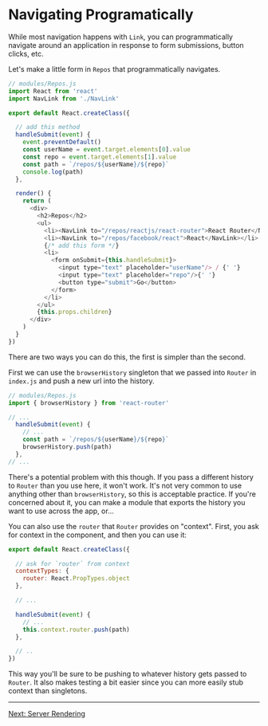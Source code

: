# Navigating Programatically

While most navigation happens with `Link`, you can programmatically
navigate around an application in response to form submissions, button
clicks, etc.

Let's make a little form in `Repos` that programmatically navigates.

```js
// modules/Repos.js
import React from 'react'
import NavLink from './NavLink'

export default React.createClass({

  // add this method
  handleSubmit(event) {
    event.preventDefault()
    const userName = event.target.elements[0].value
    const repo = event.target.elements[1].value
    const path = `/repos/${userName}/${repo}`
    console.log(path)
  },

  render() {
    return (
      <div>
        <h2>Repos</h2>
        <ul>
          <li><NavLink to="/repos/reactjs/react-router">React Router</NavLink></li>
          <li><NavLink to="/repos/facebook/react">React</NavLink></li>
          {/* add this form */}
          <li>
            <form onSubmit={this.handleSubmit}>
              <input type="text" placeholder="userName"/> / {' '}
              <input type="text" placeholder="repo"/>{' '}
              <button type="submit">Go</button>
            </form>
          </li>
        </ul>
        {this.props.children}
      </div>
    )
  }
})
```

There are two ways you can do this, the first is simpler than the
second.

First we can use the `browserHistory` singleton that we passed into
`Router` in `index.js` and push a new url into the history.

```js
// modules/Repos.js
import { browserHistory } from 'react-router'

// ...
  handleSubmit(event) {
    // ...
    const path = `/repos/${userName}/${repo}`
    browserHistory.push(path)
  },
// ...
```

There's a potential problem with this though. If you pass a different
history to `Router` than you use here, it won't work. It's not very
common to use anything other than `browserHistory`, so this is
acceptable practice. If you're concerned about it, you can make a module
that exports the history you want to use across the app, or...

You can also use the `router` that `Router` provides on "context".
First, you ask for context in the component, and then you can use it:

```js
export default React.createClass({

  // ask for `router` from context
  contextTypes: {
    router: React.PropTypes.object
  },

  // ...

  handleSubmit(event) {
    // ...
    this.context.router.push(path)
  },

  // ..
})
```

This way you'll be sure to be pushing to whatever history gets passed to
`Router`. It also makes testing a bit easier since you can more easily
stub context than singletons.

---

[Next: Server Rendering](../13-server-rendering/)
